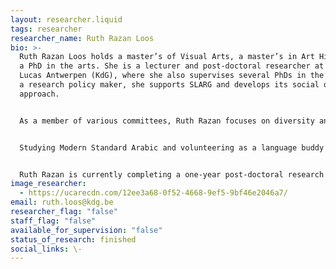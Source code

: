 ```yaml
---
layout: researcher.liquid
tags: researcher
researcher_name: Ruth Razan Loos
bio: >-
  Ruth Razan Loos holds a master’s of Visual Arts, a master’s in Art History and
  a PhD in the arts. She is a lecturer and post-doctoral researcher at Sint
  Lucas Antwerpen (KdG), where she also supervises several PhDs in the arts. As
  a research policy maker, she supports SLARG and develops its social outreach
  approach.


  As a member of various committees, Ruth Razan focuses on diversity and inclusion. She values participatory practices and a general concern for solidarity. For the past 5 years, she has been initiating and organising various events in close collaboration with Stadscanvas (Fameus), a space for artistic newcomers in Antwerp. Together they develop new partnerships, among others with the Plantin-Moretus Museum, Rataplan and Voem.


  Studying Modern Standard Arabic and volunteering as a language buddy for newcomers, led to a socio-political interest in our multilingual and multiscript world. How artists and designers critique, engage and propose a way of dealing with mono- and multilingual/multiscript realities is the focus of an elective course she teaches, and of a new Erasmus+ collaboration between Sint Lucas Antwerpen (KdG) and the American University in Cairo.


  Ruth Razan is currently completing a one-year post-doctoral research project "Closer than your jugular vein" at Sint Lucas Antwerpen (KdG), which will lead to new initiatives where art and religion can meet.
image_researcher:
  - https://ucarecdn.com/12ee3a68-0f52-4668-9ef5-9bf46e2046a7/
email: ruth.loos@kdg.be
researcher_flag: "false"
staff_flag: "false"
available_for_supervision: "false"
status_of_research: finished
social_links: \-
---
```

